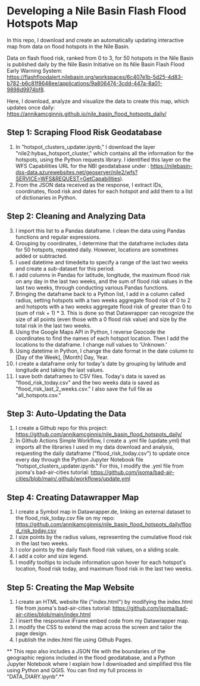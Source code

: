 # Developing a Nile Basin Flash Flood Hotspots Map

In this repo, I download and create an automatically updating interactive map from data on flood hotspots in the Nile Basin. 

Data on flash flood risk, ranked from 0 to 3, for 50 hotspots in the Nile Basin is published daily by the Nile Basin Initiative on its Nile Basin Flash Flood Early Warning System: https://flashfloodalert.nilebasin.org/workspaces/6c407e1b-5d25-4d83-b782-b6c81f8648ee/applications/9a806474-3cdd-447a-8a01-9898d9974bf8.

Here, I download, analyze and visualize the data to create this map, which updates once daily: https://annikamcginnis.github.io/nile_basin_flood_hotspots_daily/

## Step 1: Scraping Flood Risk Geodatabase

1. In "hotspot_clusters_updater.ipynb," I download the layer "nile2:hybas_hotsport_cluster," which contains all the information for the hotspots, using the Python requests library. I identified this layer on the WFS Capabilities URL for the NBI geodatabase under <FeatureTypeList>: https://nilebasin-dss-data.azurewebsites.net/geoserver/nile2/wfs?SERVICE=WFS&REQUEST=GetCapabilities).
2. From the JSON data received as the response, I extract IDs, coordinates, flood risk and dates for each hotspot and add them to a list of dictionaries in Python.

## Step 2: Cleaning and Analyzing Data

3. I import this list to a Pandas dataframe. I clean the data using Pandas functions and regular expressions.
4. Grouping by coordinates, I determine that the dataframe includes data for 50 hotspots, repeated daily. However, locations are sometimes added or subtracted.
5. I used datetime and timedelta to specify a range of the last two weeks and create a sub-dataset for this period.
6. I add columns in Pandas for latitude, longitude, the maximum flood risk on any day in the last two weeks, and the sum of flood risk values in the last two weeks, through conducting various Pandas functions.
7. Bringing the dataframe back to a Python list, I add in a column called radius, setting hotspots with a two weeks aggregate flood risk of 0 to 2 and hotspots with a two weeks aggregate flood risk of greater than 0 to (sum of risk + 1) * 3. This is done so that Datawrapper can recognize the size of all points (even those with a 0 flood risk value) and size by the total risk in the last two weeks.
8. Using the Google Maps API in Python, I reverse Geocode the coordinates to find the names of each hotspot location. Then I add the locations to the dataframe. I change null values to 'Unknown.'
9. Using datetime in Python, I change the date format in the date column to [Day of the Week], [Month] Day, Year. 
10. I create a dataframe only for today's date by grouping by latitude and longitude and taking the last values.
11. I save both dataframes to CSV files. Today's data is saved as "flood_risk_today.csv" and the two weeks data is saved as "flood_risk_last_2_weeks.csv." I also save the full file as "all_hotspots.csv."

## Step 3: Auto-Updating the Data 

1. I create a Github repo for this project: https://github.com/annikamcginnis/nile_basin_flood_hotspots_daily/
2. In Github Actions Simple Workflow, I create a .yml file (update.yml) that imports all the libraries I used in my data download and analysis, requesting the daily dataframe ("flood_risk_today.csv") to update once every day through the Python Jupyter Notebook file "hotspot_clusters_updater.ipynb." For this, I modify the .yml file from jsoma's bad-air-cities tutorial: https://github.com/jsoma/bad-air-cities/blob/main/.github/workflows/update.yml

## Step 4: Creating Datawrapper Map 

1. I create a Symbol map in Datawrapper.de, linking an external dataset to the flood_risk_today.csv file on my repo: https://github.com/annikamcginnis/nile_basin_flood_hotspots_daily/flood_risk_today.csv
2. I size points by the radius values, representing the cumulative flood risk in the last two weeks.
3. I color points by the daily flash flood risk values, on a sliding scale.
4. I add a color and size legend.
5. I modify tooltips to include information upon hover for each hotspot's location, flood risk today, and maximum flood risk in the last two weeks.

## Step 5: Creating the Map Website 

1. I create an HTML website file ("index.html") by modifying the index.html file from jsoma's bad-air-cities tutorial: https://github.com/jsoma/bad-air-cities/blob/main/index.html
2. I insert the responsive iFrame embed code from my Datawrapper map.
3. I modify the CSS to extend the map across the screen and tailor the page design.
4. I publish the index.html file using Github Pages.

** This repo also includes a JSON file with the boundaries of the geographic regions included in the flood geodatabase, and a Python Jupyter Notebook where I explain how I downloaded and simplified this file using Python and QGIS. You can find my full process in "DATA_DIARY.ipynb".**
